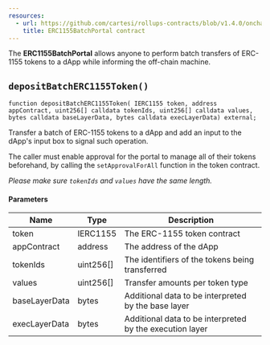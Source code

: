 ```yaml
---
resources:
  - url: https://github.com/cartesi/rollups-contracts/blob/v1.4.0/onchain/rollups/contracts/portals/ERC1155BatchPortal.sol
    title: ERC1155BatchPortal contract
---
```


The **ERC1155BatchPortal** allows anyone to perform batch transfers of
ERC-1155 tokens to a dApp while informing the off-chain machine.

## `depositBatchERC1155Token()`

```solidity
function depositBatchERC1155Token( IERC1155 token, address appContract, uint256[] calldata tokenIds, uint256[] calldata values, bytes calldata baseLayerData, bytes calldata execLayerData) external;
```

Transfer a batch of ERC-1155 tokens to a dApp and add an input to
the dApp's input box to signal such operation.

The caller must enable approval for the portal to manage all of their tokens
beforehand, by calling the `setApprovalForAll` function in the token contract.

_Please make sure `tokenIds` and `values` have the same length._

#### Parameters

| Name          | Type      | Description                                              |
| ------------- | --------- | -------------------------------------------------------- |
| token         | IERC1155  | The ERC-1155 token contract                              |
| appContract   | address   | The address of the dApp                                  |
| tokenIds      | uint256[] | The identifiers of the tokens being transferred          |
| values        | uint256[] | Transfer amounts per token type                          |
| baseLayerData | bytes     | Additional data to be interpreted by the base layer      |
| execLayerData | bytes     | Additional data to be interpreted by the execution layer |
